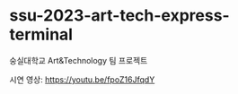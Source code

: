 # ssu-2023-art-tech-express-terminal
숭실대학교 Art&amp;Technology 팀 프로젝트

시연 영상: https://youtu.be/fpoZ16JfqdY
